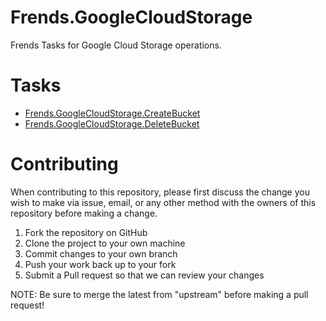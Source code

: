 # Frends.GoogleCloudStorage

Frends Tasks for Google Cloud Storage operations.

# Tasks

- [Frends.GoogleCloudStorage.CreateBucket](Frends.GoogleCloudStorage.CreateBucket/README.md)
- [Frends.GoogleCloudStorage.DeleteBucket](Frends.GoogleCloudStorage.DeleteBucket/README.md)

# Contributing
When contributing to this repository, please first discuss the change you wish to make via issue, email, or any other method with the owners of this repository before making a change.

1. Fork the repository on GitHub
2. Clone the project to your own machine
3. Commit changes to your own branch
4. Push your work back up to your fork
5. Submit a Pull request so that we can review your changes

NOTE: Be sure to merge the latest from "upstream" before making a pull request!